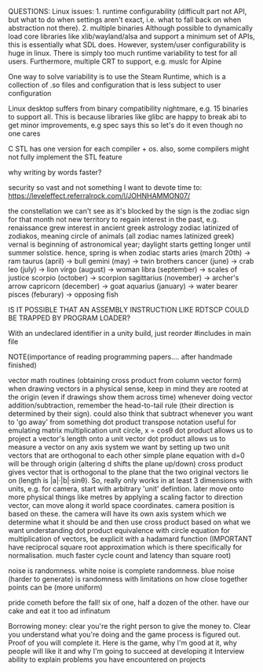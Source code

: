 <!-- SPDX-License-Identifier: zlib-acknowledgement -->

QUESTIONS:
Linux issues: 1. runtime configurability (difficult part not API, but what to do when settings aren't exact, i.e. what to fall back on when abstraction not there). 2. multiple binaries
Although possible to dynamically load core libraries like xlib/wayland/alsa and support
a minimum set of APIs, this is essentially what SDL does.
However, system/user configurability is huge in linux. There is simply too much
runtime variability to test for all users.
Furthermore, multiple CRT to support, e.g. muslc for Alpine

One way to solve variability is to use the Steam Runtime, which is a collection of .so files and configuration that is less subject to user configuration

Linux desktop suffers from binary compatibility nightmare, e.g. 15 binaries to support all. 
This is because libraries like glibc are happy to break abi to get minor improvements, e.g spec says this so let's do it even though no one cares

C STL has one version for each compiler + os. 
also, some compilers might not fully implement the STL feature

why writing by words faster?

security so vast and not something I want to devote time to:
https://leveleffect.referralrock.com/l/JOHNHAMMON07/


the constellation we can't see as it's blocked by the sign is the zodiac sign for that month
not new territory to regain interest in the past, e.g. renaissance grew interest in ancient greek astrology
zodiac latinized of zodiakos, meaning circle of animals (all zodiac names latinized greek)
vernal is beginning of astronomical year; daylight starts getting longer until summer solstice.
hence, spring is when zodiac starts
aries (march 20th) -> ram
taurus (april) -> bull
gemini (may) -> twin brothers
cancer (june) -> crab
leo (july) -> lion
virgo (august) -> woman
libra (september) -> scales of justice
scorpio (october) -> scorpion
sagittarius (november) -> archer's arrow
capricorn (december) -> goat 
aquarius (january) -> water bearer
pisces (feburary) -> opposing fish

IS IT POSSIBLE THAT AN ASSEMBLY INSTRUCTION LIKE RDTSCP COULD BE TRAPPED BY PROGRAM LOADER?

With an undeclared identifier in a unity build, just reorder #includes in main file

NOTE(importance of reading programming papers.... after handmade finished)


vector math routines (obtaining cross product from column vector form)
when drawing vectors in a physical sense, 
keep in mind they are rooted at the origin (even if drawings show them across time)
whenever doing vector addition/subtraction, remember the head-to-tail rule (their direction is determined by their sign).
could also think that subtract whenever you want to 'go away' from something
dot product transpose notation useful for emulating matrix multiplication
unit circle, x = cosθ
dot product allows us to project a vector's length onto a unit vector 
dot product allows us to measure a vector on any axis system we want by setting up two unit vectors that are orthogonal to each other
simple plane equation with d=0 will be through origin (altering d shifts the plane up/down)
cross product gives vector that is orthogonal to the plane that the two original vectors lie on (length is |a|·|b|·sinθ). So, really only works in at least 3 dimensions
with units, e.g. for camera, start with arbitrary 'unit' defintion. later move onto more physical things like metres
by applying a scaling factor to direction vector, can move along it
world space coordinates. camera position is based on these. the camera will have its own axis system which we determine what it should be and then use cross product based on what we want
understanding dot product equivalence with circle equation
for multiplication of vectors, be explicit with a hadamard function
(IMPORTANT have reciprocal square root approximation which is there specifically for normalisation. 
much faster cycle count and latency than square root)

noise is randomness. white noise is complete randomness. blue noise (harder to generate) is randomness with limitations on how close together points can be (more uniform)

pride cometh before the fall!
six of one, half a dozen of the other.
have our cake and eat it too
ad infinatum

Borrowing money: clear you're the right person to give the money to. Clear you understand what you're doing and the game process is figured out. Proof of you will complete it. 
Here is the game, why I'm good at it, why people will like it and why I'm going to succeed at developing it
Interview ability to explain problems you have encountered on projects
